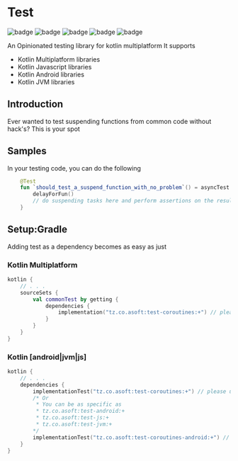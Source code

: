 # Test
![badge][badge-maven] ![badge][badge-mpp] ![badge][badge-android] ![badge][badge-js] ![badge][badge-jvm]

An Opinionated testing library for kotlin multiplatform
It supports
- Kotlin Multiplatform libraries
- Kotlin Javascript libraries
- Kotlin Android libraries
- Kotlin JVM libraries

## Introduction
Ever wanted to test suspending functions from common code without hack's? This is your spot

## Samples
In your testing code, you can do the following
```kotlin
    @Test
    fun `should_test_a_suspend_function_with_no_problem`() = asyncTest {
        delayForFun()
        // do suspending tasks here and perform assertions on the results
    }
```

## Setup:Gradle
Adding test as a dependency becomes as easy as just
### Kotlin Multiplatform
```kotlin
kotlin {
    // . . .
    sourceSets {
        val commonTest by getting {
            dependencies {
                implementation("tz.co.asoft:test-coroutines:+") // please use the latest version possible
            }        
        }
    }
}
```
### Kotlin [android|jvm|js]
```kotlin
kotlin {
    // . . .
    dependencies {
        implementationTest("tz.co.asoft:test-coroutines:+") // please use the latest version possible
        /* Or
         * You can be as specific as
         * tz.co.asoft:test-android:+
         * tz.co.asoft:test-js:+
         * tz.co.asoft:test-jvm:+
        */
        implementationTest("tz.co.asoft:test-coroutines-android:+") // please use the latest version possible
    }
}
```
[badge-maven]: https://img.shields.io/maven-central/v/tz.co.asoft/test/1.0.1?style=flat
[badge-mpp]: https://img.shields.io/badge/kotlin-multiplatform-blue?style=flat
[badge-android]: http://img.shields.io/badge/platform-android-brightgreen.svg?style=flat
[badge-js]: http://img.shields.io/badge/platform-js-yellow.svg?style=flat
[badge-jvm]: http://img.shields.io/badge/platform-jvm-orange.svg?style=flat
